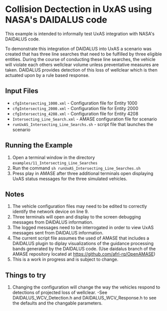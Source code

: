 #	Collision Dectection in UxAS using NASA's DAIDALUS code

This example is intended to informally test UxAS integration with NASA's DAIDALUS code.

To demonstrate this integration of DAIDALUS into UxAS a scenario was created that has three line searches that need to be fulfilled by three eligible entities.  During the course of conducting these line searches, the vehicle will violate each others wellclear volume unless preventative measures are taken. DAIDALUS provides detection of this loss of wellclear which is then actuated upon by a rule based response.

## Input Files
* `cfgIntersecting_1000.xml` - Configuration file for Entity 1000
* `cfgIntersecting_2000.xml` - Configuration file for Entity 2000
* `cfgIntersecting_4208.xml` - Configuration file for Entity 4208
* `Intersecting_Line_Search.xml` - AMASE configuration file for scenario
* `runUxAS_Intersecting_Line_Searchs.sh` - script file that launches the scenario

## Running the Example
1. Open a terminal window in the directory `examples/11_Intersecting_Line_Searches`
2. Run the command `sh runUxAS_Intersecting_Line_Searches.sh`
3. Press play in AMASE after three additional terminals open displaying UxAS status messages for the three simulated vehicles.

## Notes
1. The vehicle configuration files may need to be edited to correctly identify the network device on line 9.
2. Three terminals will open and display to the screen debugging messages from DAIDALUS information.
3. The logged messages need to be interrogated in order to view UxAS messages sent from DAIDALUS information.
4. The current script file assumes the used of AMASE that includes a DAIDALUS plugin to diplay visualizations of the guidance processing bands generated by the DAIDALUS code.
	(Use daidalus branch of the AMASE repository located at https://github.com/afrl-rq/OpenAMASE)
5. This is a work in progress and is subject to change.

## Things to try
1. Changing the configuration will change the way the vehicles respond to detections of projected loss of wellclear.
	-See DAIDALUS_WCV_Detection.h and DAIDALUS_WCV_Response.h to see the defaults and the changable parameters.
